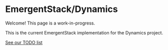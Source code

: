 <h1>EmergentStack/Dynamics</h1>

Welcome!  This page is a work-in-progress.

This is the current EmergentStack implementation for the Dynamics project.

[See our TODO list](documentation/TODO.md)
